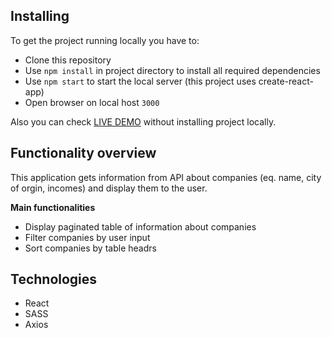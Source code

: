 ## Installing

To get the project running locally you have to:

- Clone this repository
- Use `npm install` in project directory to install all required dependencies
- Use `npm start` to start the local server (this project uses create-react-app)
- Open browser on local host `3000`

Also you can check [LIVE DEMO](https://dogrodnik.github.io/companies-table/) without installing project locally.

## Functionality overview

This application gets information from API about companies (eq. name, city of orgin, incomes) and display them to the user.

**Main functionalities**

- Display paginated table of information about companies
- Filter companies by user input
- Sort companies by table headrs

## Technologies

- React
- SASS
- Axios
